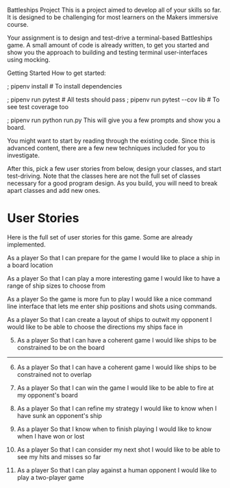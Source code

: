Battleships Project
This is a project aimed to develop all of your skills so far. It is designed to be challenging for most learners on the Makers immersive course.

Your assignment is to design and test-drive a terminal-based Battleships game. A small amount of code is already written, to get you started and show you the approach to building and testing terminal user-interfaces using mocking.

Getting Started
How to get started:

; pipenv install # To install dependencies

; pipenv run pytest # All tests should pass
; pipenv run pytest --cov lib # To see test coverage too

; pipenv run python run.py
This will give you a few prompts and show you a board.


You might want to start by reading through the existing code. Since this is advanced content, there are a few new techniques included for you to investigate.

After this, pick a few user stories from below, design your classes, and start test-driving. Note that the classes here are not the full set of classes necessary for a good program design. As you build, you will need to break apart classes and add new ones.

# User Stories
Here is the full set of user stories for this game. Some are already implemented.

As a player
So that I can prepare for the game
I would like to place a ship in a board location

As a player
So that I can play a more interesting game
I would like to have a range of ship sizes to choose from

As a player
So the game is more fun to play
I would like a nice command line interface that lets me enter ship positions and
shots using commands.

As a player
So that I can create a layout of ships to outwit my opponent
I would like to be able to choose the directions my ships face in


5. As a player
So that I can have a coherent game
I would like ships to be constrained to be on the board

_________________________________________________________________________________


6. As a player
So that I can have a coherent game
I would like ships to be constrained not to overlap



7. As a player
So that I can win the game
I would like to be able to fire at my opponent's board

8. As a player
So that I can refine my strategy
I would like to know when I have sunk an opponent's ship

9. As a player
So that I know when to finish playing
I would like to know when I have won or lost

10. As a player
So that I can consider my next shot
I would like to be able to see my hits and misses so far

11. As a player
So that I can play against a human opponent
I would like to play a two-player game